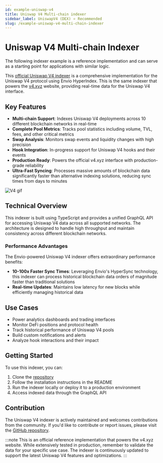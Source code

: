 ```yaml
---
id: example-uniswap-v4
title: Uniswap V4 Multi-chain indexer
sidebar_label: UniswapV4 (DEX) ⭐ Recommended
slug: /example-uniswap-v4-multi-chain-indexer
---
```


# Uniswap V4 Multi-chain Indexer

The following indexer example is a reference implementation and can serve as a starting point for applications with similar logic.

This [official Uniswap V4 indexer](https://github.com/enviodev/uniswap-v4-indexer) is a comprehensive implementation for the Uniswap V4 protocol using Envio HyperIndex. This is the same indexer that powers the [v4.xyz](https://v4.xyz) website, providing real-time data for the Uniswap V4 interface.

## Key Features

- **Multi-chain Support**: Indexes Uniswap V4 deployments across 10 different blockchain networks in real-time
- **Complete Pool Metrics**: Tracks pool statistics including volume, TVL, fees, and other critical metrics
- **Swap Analysis**: Monitors swap events and liquidity changes with high precision
- **Hook Integration**: In-progress support for Uniswap V4 hooks and their events
- **Production Ready**: Powers the official v4.xyz interface with production-grade reliability
- **Ultra-Fast Syncing**: Processes massive amounts of blockchain data significantly faster than alternative indexing solutions, reducing sync times from days to minutes

![V4 gif](/img/v4.gif)

## Technical Overview

This indexer is built using TypeScript and provides a unified GraphQL API for accessing Uniswap V4 data across all supported networks. The architecture is designed to handle high throughput and maintain consistency across different blockchain networks.

### Performance Advantages

The Envio-powered Uniswap V4 indexer offers extraordinary performance benefits:

- **10-100x Faster Sync Times**: Leveraging Envio's HyperSync technology, this indexer can process historical blockchain data orders of magnitude faster than traditional solutions
- **Real-time Updates**: Maintains low latency for new blocks while efficiently managing historical data

## Use Cases

- Power analytics dashboards and trading interfaces
- Monitor DeFi positions and protocol health
- Track historical performance of Uniswap V4 pools
- Build custom notifications and alerts
- Analyze hook interactions and their impact

## Getting Started

To use this indexer, you can:

1. Clone the [repository](https://github.com/enviodev/uniswap-v4-indexer)
2. Follow the installation instructions in the README
3. Run the indexer locally or deploy it to a production environment
4. Access indexed data through the GraphQL API

## Contribution

The Uniswap V4 indexer is actively maintained and welcomes contributions from the community. If you'd like to contribute or report issues, please visit the [GitHub repository](https://github.com/enviodev/uniswap-v4-indexer).

:::note
This is an official reference implementation that powers the v4.xyz website. While extensively tested in production, remember to validate the data for your specific use case. The indexer is continuously updated to support the latest Uniswap V4 features and optimizations.
:::
